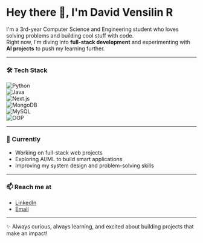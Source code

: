 # Hey there 👋, I'm David Vensilin R  

I'm a 3rd-year Computer Science and Engineering student who loves solving problems and building cool stuff with code.  
Right now, I'm diving into **full-stack development** and experimenting with **AI projects** to push my learning further.  

---

### 🛠️ Tech Stack  

![Python](https://img.shields.io/badge/Python-3776AB?style=for-the-badge&logo=python&logoColor=white)  
![Java](https://img.shields.io/badge/Java-ED8B00?style=for-the-badge&logo=openjdk&logoColor=white)  
![Next.js](https://img.shields.io/badge/Next.js-000000?style=for-the-badge&logo=nextdotjs&logoColor=white)  
![MongoDB](https://img.shields.io/badge/MongoDB-47A248?style=for-the-badge&logo=mongodb&logoColor=white)  
![MySQL](https://img.shields.io/badge/MySQL-005C84?style=for-the-badge&logo=mysql&logoColor=white)  
![OOP](https://img.shields.io/badge/OOP-0081CB?style=for-the-badge&logo=dependabot&logoColor=white)  

---

### 🌱 Currently
- Working on full-stack web projects  
- Exploring AI/ML to build smart applications  
- Improving my system design and problem-solving skills  

---

### 📫 Reach me at
- [LinkedIn](#)  
- [Email](#)  

---

✨ Always curious, always learning, and excited about building projects that make an impact!
